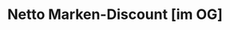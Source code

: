 ---
title: "Netto Marken-Discount [im OG]"
url: /bad-mergentheim/netto-marken-discount-im-og/
shop: Supermarkt
---
